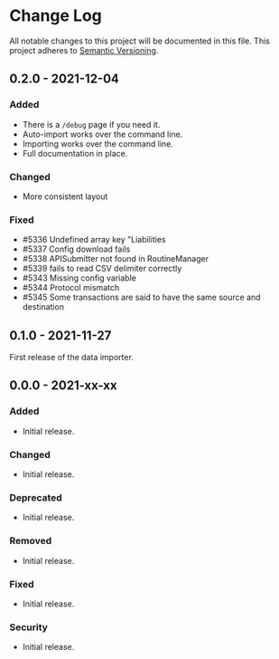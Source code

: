 # Change Log
All notable changes to this project will be documented in this file.
This project adheres to [Semantic Versioning](http://semver.org/).

## 0.2.0 - 2021-12-04

### Added
- There is a `/debug` page if you need it.
- Auto-import works over the command line.
- Importing works over the command line.
- Full documentation in place.

### Changed
- More consistent layout

### Fixed
- #5336 Undefined array key "Liabilities
- #5337 Config download fails
- #5338 APISubmitter not found in RoutineManager
- #5339 fails to read CSV delimiter correctly
- #5343 Missing config variable
- #5344 Protocol mismatch
- #5345 Some transactions are said to have the same source and destination

## 0.1.0 - 2021-11-27

First release of the data importer.

## 0.0.0 - 2021-xx-xx

### Added
- Initial release.

### Changed
- Initial release.

### Deprecated
- Initial release.

### Removed
- Initial release.

### Fixed
- Initial release.

### Security
- Initial release.
